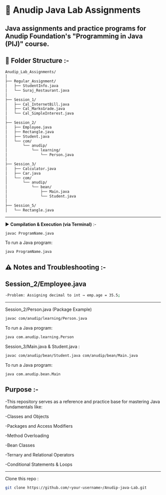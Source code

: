 # 📘 Anudip Java Lab Assignments

Java assignments and practice programs for Anudip Foundation's **"Programming in Java (PIJ)"** course.
---

## 📁 Folder Structure :-
```bash
Anudip_Lab_Assignments/
│
├── Regular_Assignment/
│   ├── StudentInfo.java
│   └── Suraj_Restaurant.java
│
├── Session_1/
│   ├── Cal_InternetBill.java
│   ├── Cal_MarksGrade.java
│   └── Cal_SimpleInterest.java
│
├── Session_2/
│   ├── Employee.java
│   ├── Rectangle.java
│   ├── Student.java
│   └── com/
│       └── anudip/
│           └── learning/
│               └── Person.java
│
├── Session_3/
│   ├── Calculator.java
│   ├── Car.java  
│   └── com/
│       └── anudip/
│           └── bean/
│               ├── Main.java
│               └── Student.java
│
├── Session_5/
│   └── Rectangle.java
```
---
▶ **Compilation & Execution (via Terminal)** :-
```bash
javac ProgramName.java
```
To run a Java program: 
```bash
java ProgramName.java
```
⚠️ Notes and Troubleshooting :- 
---
Session_2/Employee.java
---
```bash
-Problem: Assigning decimal to int → emp.age = 35.5;
```
---
Session_2/Person.java (Package Example)

```bash
javac com/anudip/learning/Person.java
```
To run a Java program: 
```bash
java com.anudip.learning.Person
```
Session_3/Main.java & Student.java :
```bash
javac com/anudip/bean/Student.java com/anudip/bean/Main.java
```
To run a Java program: 
```bash
java com.anudip.bean.Main
```

**Purpose** :-
---

-This repository serves as a reference and practice base for mastering Java fundamentals like:

-Classes and Objects

-Packages and Access Modifiers

-Method Overloading

-Bean Classes

-Ternary and Relational Operators

-Conditional Statements & Loops

---

 Clone this repo :
```bash
git clone https://github.com/<your-username>/Anudip-java-Lab.git
```
